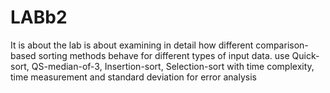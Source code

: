 # LABb2
It is about the lab is about examining in detail how different comparison-based sorting methods behave for different types of input data.
use Quick-sort, QS-median-of-3, Insertion-sort, Selection-sort with time complexity, time measurement and standard deviation for error analysis
